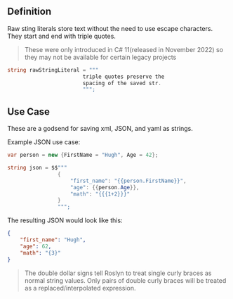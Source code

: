 ## Definition

Raw sting literals store text without the need to use escape characters. They start and end with triple quotes.

> These were only introduced in C# 11(released in November 2022) so they may not be available for certain legacy projects

```C#
string rawStringLiteral = """
						triple quotes preserve the
						spacing of the saved str. 
						""";
```

## Use Case

These are a godsend for saving xml, JSON, and yaml as strings.

Example JSON use case:
```C#
var person = new {FirstName = "Hugh", Age = 42};

string json = $$"""
				{
					"first_name": "{{person.FirstName}}",
					"age": {{person.Age}},
					"math": "{{{1+2}}}"
				}
				""";
```

The resulting JSON would look like this:
```JSON
{
	"first_name": "Hugh",
	"age": 62,
	"math": "{3}"
}
```


> The double dollar signs tell Roslyn to treat single curly braces as normal string values. Only pairs of double curly braces will be treated as a replaced/interpolated expression.